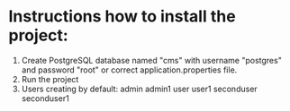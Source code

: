 # Instructions how to install the project:
1. Create PostgreSQL database named "cms" with username "postgres" and password "root" 
or correct application.properties file.
2. Run the project
3. Users creating by default:
admin admin1
user user1
seconduser seconduser1

